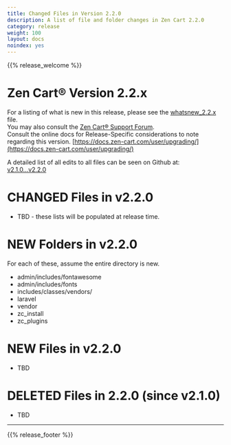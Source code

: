 ```yaml
---
title: Changed Files in Version 2.2.0
description: A list of file and folder changes in Zen Cart 2.2.0
category: release
weight: 100
layout: docs
noindex: yes
---
```



{{% release_welcome %}}

Zen Cart® Version 2.2.x
=======================

For a listing of what is new in this release, please see the [whatsnew_2.2.x](/release/whatsnew_2.2.0) file.  
You may also consult the [Zen Cart® Support Forum](https://www.zen-cart.com/forumdisplay.php?2-Zen-Cart-Release-Announcements).  
Consult the online docs for Release-Specific considerations to note regarding this version. [https://docs.zen-cart.com/user/upgrading/](https://docs.zen-cart.com/user/upgrading/)  
  
A detailed list of all edits to all files can be seen on Github at:  
[v2.1.0...v2.2.0](https://github.com/zencart/zencart/compare/v2.1.0...v2.2.0)  

CHANGED Files in v2.2.0
=======================
- TBD - these lists will be populated at release time.


NEW Folders in v2.2.0
=====================

For each of these, assume the entire directory is new.

- admin/includes/fontawesome
- admin/includes/fonts
- includes/classes/vendors/
- laravel
- vendor
- zc_install
- zc_plugins

NEW Files in v2.2.0
===================
- TBD


DELETED Files in 2.2.0 (since v2.1.0)
=====================================
- TBD
 

---

{{% release_footer %}}

